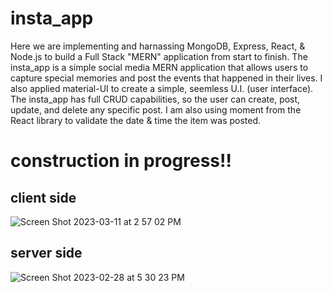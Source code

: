 # insta_app
Here we are implementing and harnassing MongoDB, Express, React, & Node.js to build a Full Stack "MERN" application from start to finish. The insta_app is a simple social media MERN application that allows users to capture special memories and post the events that happened in their lives. I also applied material-UI to create a simple, seemless U.I. (user interface). The insta_app has full CRUD capabilities, so the user can create, post, update, and delete any specific post. I am also using moment from the React library to validate the date & time the item was posted.
# construction in progress!!
## client side
![Screen Shot 2023-03-11 at 2 57 02 PM](https://user-images.githubusercontent.com/72527380/224509019-0fb112b2-6854-4177-a505-5bbb1452aad6.png)
## server side
![Screen Shot 2023-02-28 at 5 30 23 PM](https://user-images.githubusercontent.com/72527380/221996365-15ad61c8-7a8d-4cdf-aae9-09c12ec9822b.png)
